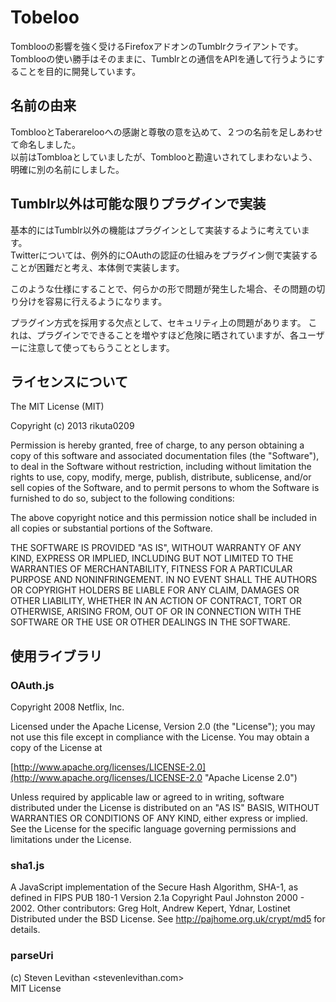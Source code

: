 Tobeloo
=======
Tomblooの影響を強く受けるFirefoxアドオンのTumblrクライアントです。  
Tomblooの使い勝手はそのままに、Tumblrとの通信をAPIを通して行うようにすることを目的に開発しています。

名前の由来
----------
TomblooとTaberarelooへの感謝と尊敬の意を込めて、２つの名前を足しあわせて命名しました。  
以前はTombloaとしていましたが、Tomblooと勘違いされてしまわないよう、明確に別の名前にしました。

Tumblr以外は可能な限りプラグインで実装
--------------------------------------
基本的にはTumblr以外の機能はプラグインとして実装するように考えています。  
Twitterについては、例外的にOAuthの認証の仕組みをプラグイン側で実装することが困難だと考え、本体側で実装します。

このような仕様にすることで、何らかの形で問題が発生した場合、その問題の切り分けを容易に行えるようになります。

プラグイン方式を採用する欠点として、セキュリティ上の問題があります。
これは、プラグインでできることを増やすほど危険に晒されていますが、各ユーザーに注意して使ってもらうこととします。

ライセンスについて
------------------
The MIT License (MIT)

Copyright (c) 2013 rikuta0209

Permission is hereby granted, free of charge, to any person obtaining a copy
of this software and associated documentation files (the "Software"), to deal
in the Software without restriction, including without limitation the rights
to use, copy, modify, merge, publish, distribute, sublicense, and/or sell
copies of the Software, and to permit persons to whom the Software is
furnished to do so, subject to the following conditions:

The above copyright notice and this permission notice shall be included in
all copies or substantial portions of the Software.

THE SOFTWARE IS PROVIDED "AS IS", WITHOUT WARRANTY OF ANY KIND, EXPRESS OR
IMPLIED, INCLUDING BUT NOT LIMITED TO THE WARRANTIES OF MERCHANTABILITY,
FITNESS FOR A PARTICULAR PURPOSE AND NONINFRINGEMENT. IN NO EVENT SHALL THE
AUTHORS OR COPYRIGHT HOLDERS BE LIABLE FOR ANY CLAIM, DAMAGES OR OTHER
LIABILITY, WHETHER IN AN ACTION OF CONTRACT, TORT OR OTHERWISE, ARISING FROM,
OUT OF OR IN CONNECTION WITH THE SOFTWARE OR THE USE OR OTHER DEALINGS IN
THE SOFTWARE.

使用ライブラリ
--------------
### OAuth.js
Copyright 2008 Netflix, Inc.

Licensed under the Apache License, Version 2.0 (the "License");
you may not use this file except in compliance with the License.
You may obtain a copy of the License at

[http://www.apache.org/licenses/LICENSE-2.0](http://www.apache.org/licenses/LICENSE-2.0 "Apache License 2.0")

Unless required by applicable law or agreed to in writing, software
distributed under the License is distributed on an "AS IS" BASIS,
WITHOUT WARRANTIES OR CONDITIONS OF ANY KIND, either express or implied.
See the License for the specific language governing permissions and
limitations under the License.

### sha1.js
A JavaScript implementation of the Secure Hash Algorithm, SHA-1, 
as defined in FIPS PUB 180-1 Version 2.1a Copyright Paul Johnston 2000 - 2002.
Other contributors: Greg Holt, Andrew Kepert, Ydnar, Lostinet
Distributed under the BSD License.
See http://pajhome.org.uk/crypt/md5 for details.

### parseUri
(c) Steven Levithan <stevenlevithan.com>  
MIT License